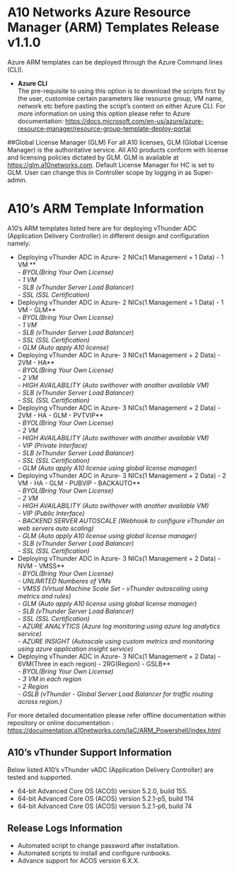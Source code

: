# A10 Networks Azure Resource Manager (ARM) Templates Release v1.1.0
Azure ARM templates can be deployed through the Azure Command lines (CLI).

- **Azure CLI**<br>
The pre-requisite to using this option is to download the scripts first by the user, customise certain parameters
like resource group, VM name, network etc before pasting the script’s content on either Azure CLI. 
For more information on using this option please refer to Azure documentation: https://docs.microsoft.com/en-us/azure/azure-resource-manager/resource-group-template-deploy-portal

##Global License Manager (GLM)
For all A10 licenses, GLM (Global License Manager) is the authoritative service. 
All A10 products conform with license and licensing policies dictated by GLM. 
GLM is available at https://glm.a10networks.com. 
Default License Manager for HC is set to GLM. 
User can change this in Controller scope by logging in as Super-admin.

# A10’s ARM Template Information
A10’s ARM templates listed here are for deploying vThunder ADC (Application Delivery Controller) in different design and configuration namely:

- Deploying vThunder ADC in Azure- 2 NICs(1 Management + 1 Data) - 1 VM **<br>
      - *BYOL(Bring Your Own License)*<br>
      - *1 VM*<br>
      - *SLB (vThunder Server Load Balancer)*<br>
      - *SSL (SSL Certification)*<br>
- Deploying vThunder ADC in Azure- 2 NICs(1 Management + 1 Data) - 1 VM - GLM**<br>
      - *BYOL(Bring Your Own License)*<br>
      - *1 VM*<br>
      - *SLB (vThunder Server Load Balancer)*<br>
      - *SSL (SSL Certification)*<br>
      - *GLM (Auto apply A10 license)*<br>
- Deploying vThunder ADC in Azure- 3 NICs(1 Management + 2 Data) - 2VM - HA**<br>
      - *BYOL(Bring Your Own License)*<br>
      - *2 VM*<br>
      - *HIGH AVAILABILITY (Auto swithover with another available VM)*<br>
      - *SLB (vThunder Server Load Balancer)*<br>
      - *SSL (SSL Certification)*<br>
- Deploying vThunder ADC in Azure- 3 NICs(1 Management + 2 Data) - 2VM - HA - GLM - PVTVIP**<br>
      - *BYOL(Bring Your Own License)*<br>
      - *2 VM*<br>
      - *HIGH AVAILABILITY (Auto swithover with another available VM)*<br>
      - *VIP (Private Interface)*<br>
      - *SLB (vThunder Server Load Balancer)*<br>
      - *SSL (SSL Certification)*<br>
      - *GLM (Auto apply A10 license using global license manager)*<br>
- Deploying vThunder ADC in Azure- 3 NICs(1 Management + 2 Data) - 2 VM - HA - GLM - PUBVIP - BACKAUTO**<br>
      - *BYOL(Bring Your Own License)*<br>
      - *2 VM*<br>
      - *HIGH AVAILABILITY (Auto swithover with another available VM)*<br>
      - *VIP (Public Interface)*<br>
      - *BACKEND SERVER AUTOSCALE (Webhook to configure vThunder on web servers auto scaling)*<br>
      - *GLM (Auto apply A10 license using global license manager)*<br>
      - *SLB (vThunder Server Load Balancer)*<br>
      - *SSL (SSL Certification)*<br>
- Deploying vThunder ADC in Azure- 3 NICs(1 Management + 2 Data) - NVM - VMSS**<br>
      - *BYOL(Bring Your Own License)*<br>
      - *UNLIMITED Numberes of VMs*<br>
      - *VMSS (Virtual Machine Scale Set - vThunder autoscaling using metrics and rules)*<br>
      - *GLM (Auto apply A10 license using global license manager)*<br>
      - *SLB (vThunder Server Load Balancer)*<br>
      - *SSL (SSL Certification)*<br>
      - *AZURE ANALYTICS (Azure log monitoring using azure log analytics service)*<br>
      - *AZURE INSIGHT (Autoscale using custom metrics and monitoring using azure application insight service)*<br>
- Deploying vThunder ADC in Azure- 3 NICs(1 Management + 2 Data) - 6VM(Three in each region) - 2RG(Region) - GSLB**<br>
      - *BYOL(Bring Your Own License)*<br>
      - *3 VM in each region*<br>
      - *2 Region*<br>
      - *GSLB (vThunder - Global Server Load Balancer for traffic routing across region.)*<br>
	  
For more detailed documentation please refer offline documentation within repository or online documentation :
https://documentation.a10networks.com/IaC/ARM_Powershell/index.html

## A10’s vThunder Support Information
Below listed A10’s vThunder vADC (Application Delivery Controller) are tested and supported.
- 64-bit Advanced Core OS (ACOS) version 5.2.0, build 155.
- 64-bit Advanced Core OS (ACOS) version 5.2.1-p5, build 114
- 64-bit Advanced Core OS (ACOS) version 5.2.1-p6, build 74

## Release Logs Information
- Automated script to change password after installation.
- Automated scripts to install and configure runbooks.
- Advance support for ACOS version 6.X.X.